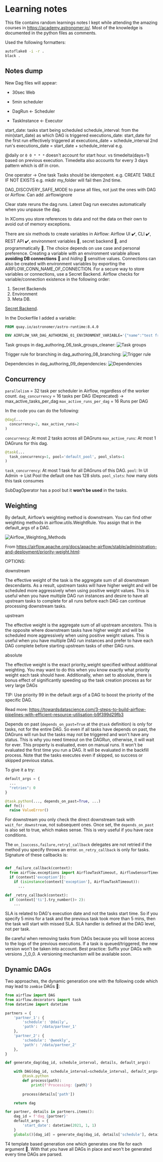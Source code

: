 # Learning notes

This file contains random learnings notes I kept while attending the amazing courses in <https://academy.astronomer.io/>.
Most of the knowledge is documented in the python files as comments.

Used the following formatters:

```bash
autoflake8 -i -r .
black .
```

## Notes dump

New Dag files will appear:

- 30sec Web
- 5min scheduler

- DagRun <- Scheduler
- TaskInstance <- Executor

start_date: tasks start being scheduled
schedule_interval: from the min(start_date) as which DAG is triggered
executions_date: start_date for the first run
effectively triggered at executions_date + schedule_interval
2nd run's executions_date = start_date + schedule_interval
e.g.

@daily or `0 0 * * *` doesn't account for start hour.
vs timedelta(days=1) based on previous execution. Timedelta also accounts for every 3 days pattern which is dif in cron.

One operator -> One task
Tasks should be idempotent.
e.g. CREATE TABLE IF NOT EXISTS
e.g. mkdir my_folder will fail then 2nd time.

DAG_DISCOVERY_SAFE_MODE to parse all files, not just the ones with DAG or Airflow.
Can add .airflowignore

Clear state reruns the dag runs.
Latest Dag run executes automatically when you unpause the dag.

In XComs you store references to data and not the data on their own to avoid out of memory exceptions.

There are six methods to create variables in Airflow: Airflow UI ✔️, CLI ✔️, REST API ✔️, environment variables 💎, secret backend 💎, and programmatically 🤔. The choice depends on use case and personal preference.
Creating a variable with an environment variable allows **avoiding DB connections** 💎 and *hiding* 🤔 sensitive values.
Connections can also be created with environment variables by exporting the AIRFLOW_CONN_NAME_OF_CONNECTION.
For a secure way to store variables or connections, use a Secret Backend. Airflow checks for variable/connection existence in the following order:

1. Secret Backends
1. Environment
1. Meta DB.

[Secret Backend](https://airflow.apache.org/docs/apache-airflow/stable/administration-and-deployment/security/secrets/secrets-backend/index.html).

In the Dockerfile I added a variable:

```Dockerfile
FROM quay.io/astronomer/astro-runtime:8.4.0

ENV AIRFLOW_VAR_DAG_AUTHORING_01_ENVIRONMENT_VARIABLE='{"name":"test from env", "path":"/tmp"}'
```

Task groups in dag_authoring_06_task_groups_cleaner:
![Task groups](./dag_authoring/dag_authoring_06_task_groups_cleaner.png)

Trigger rule for branching in dag_authoring_08_branching:
![Trigger rule](./dag_authoring/dag_authoring_08_branching.png)

Dependencies in dag_authoring_09_dependencies:
![Dependencies](./dag_authoring/dag_authoring_09_dependencies.png)

## Concurrency

`parallelism` = 32 task per scheduler in Airflow, regardless of the worker count.
`dag_concurrency` = 16 tasks per DAG (Deprecated) -> max_active_tasks_per_dag
`max_active_runs_per_dag` = 16 Runs per DAG

In the code you can do the following:

```python
@dag(... 
  concurrency=2, max_active_runs=2
)
```

`concurrency`: At most 2 tasks across all DAGruns
`max_active_runs`: At most 1 DAGruns for this dag.

```python
@task(... 
  task_concurrency=1, pool='default_pool', pool_slots=1
)
```

`task_concurrency`: At most 1 task for all DAGruns of this DAG.
`pool`: In UI Admin -> List Pool the default one has 128 slots.
`pool_slots`: how many slots this task consumes

SubDagOperator has a pool but it **won't be used** in the tasks.

## Weighting

By default, Airflow’s weighting method is downstream. You can find other weighting methods in airflow.utils.WeightRule.
You assign that in the default_args of a DAG.

![Airflow_Weighting_Methods](https://github.com/rndazurescript/fun-with-airflow/assets/61463978/6aa240d7-724f-4f75-a1de-e2b330b8e816)

From <https://airflow.apache.org/docs/apache-airflow/stable/administration-and-deployment/priority-weight.html>:

OPTIONS:

downstream

The effective weight of the task is the aggregate sum of all downstream descendants. As a result, upstream tasks will have higher weight and will be scheduled more aggressively when using positive weight values. This is useful when you have multiple DAG run instances and desire to have all upstream tasks to complete for all runs before each DAG can continue processing downstream tasks.

upstream

The effective weight is the aggregate sum of all upstream ancestors. This is the opposite where downstream tasks have higher weight and will be scheduled more aggressively when using positive weight values. This is useful when you have multiple DAG run instances and prefer to have each DAG complete before starting upstream tasks of other DAG runs.

absolute

The effective weight is the exact priority_weight specified without additional weighting. You may want to do this when you know exactly what priority weight each task should have. Additionally, when set to absolute, there is bonus effect of significantly speeding up the task creation process as for very large DAGs

TIP: Use priority 99 in the default args of a DAG to boost the priority of the specific DAG.

Read more: <https://towardsdatascience.com/3-steps-to-build-airflow-pipelines-with-efficient-resource-utilisation-b9f399d29fb3>

Depends on past (`depends_on_past=True` at the `@task` definition) is only for tasks, not for the entire DAG. So even if all tasks have depends on past, the DAGruns will run but the tasks may not be triggered and won't have any status. This is why you need timeout on the DAGRun, otherwise, it will wait for ever. This property is evaluated, even on manual runs. It won't be evaluated the first time you run a DAG. It will be evaluated in the backfill process. Note that the tasks executes even if skipped, so success or skipped previous status.

To give it a try:

```python
default_args = {
  ...
  "retries": 0
}

@task.python(..., depends_on_past=True, ...)
def fn():
  raise ValueError()
```

For downstream you only check the direct downstream task with `wait_for_downstream`, not subsequent ones. Once set, the `depends_on_past` is also set to true, which makes sense. This is very useful if you have race conditions.

The `on_[success,failure,retry]_callback` delegates are not retried if the method you specify throws an error. `on_retry_callback` is only for tasks. Signature of these callbacks is:

```python

def _failure_callback(context):
  from airflow.exceptions import AirflowTaskTimeout, AirflowSensorTimeout
  if (context['exception']):
    if (isinstance(context['exception'], AirflowTaskTimeout)):
      ...

def _retry_callback(context):
  if (context['ti'].try_number()> 2):
    ...


```

SLA is related to DAG's execution date and not the tasks start time. So if you specify 5 mins for a task and the previous task took more than 5 mins, then the task will start with missed SLA. SLA handler is defined at the DAG level, not per task.

Be careful when removing tasks from DAGs because you will loose access to the logs of the previous executions.
If a task is queued/triggered, the new version won't be taken into account.
Best practice: Suffix your DAGs with versions _1_0_0. A versioning mechanism will be available soon.

## Dynamic DAGs

Two approaches, the dynamic generation one with the following code which may lead to `zombie` DAGs 🤔:

```python
from airflow import DAG
from airflow.decorators import task
from datetime import datetime

partners = {
    'partner_1': {
        'schedule': '@daily',
        'path': '/data/partner_1'
    },
    'partner_2': {
        'schedule': '@weekly',
        'path': '/data/partner_2'
    }, 
}

def generate_dag(dag_id, schedule_interval, details, default_args):

    with DAG(dag_id, schedule_interval=schedule_interval, default_args=default_args) as dag:
        @task.python
        def process(path):
            print(f'Processing: {path}')
            
        process(details['path'])

    return dag

for partner, details in partners.items():
    dag_id = f'dag_{partner}'
    default_args = {
        'start_date': datetime(2021, 1, 1)
    }
    globals()[dag_id] = generate_dag(dag_id, details['schedule'], details, default_args)
```

T4 template based generation one which generates one file for each argument 💎. With that you have all DAGs in place and won't be generated every time DAGs are parsed.
